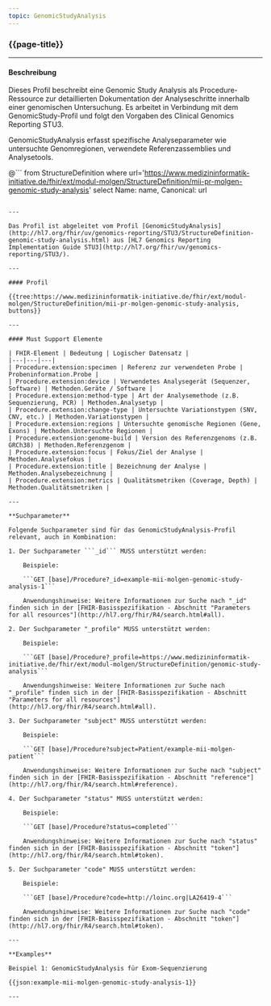 ```yaml
---
topic: GenomicStudyAnalysis
---
```


### {{page-title}}

---

#### Beschreibung

Dieses Profil beschreibt eine Genomic Study Analysis als Procedure-Ressource zur detaillierten Dokumentation der Analyseschritte innerhalb einer genomischen Untersuchung. Es arbeitet in Verbindung mit dem GenomicStudy-Profil und folgt den Vorgaben des Clinical Genomics Reporting STU3.

GenomicStudyAnalysis erfasst spezifische Analyseparameter wie untersuchte Genomregionen, verwendete Referenzassemblies und Analysetools.

@```
from StructureDefinition
where url='https://www.medizininformatik-initiative.de/fhir/ext/modul-molgen/StructureDefinition/mii-pr-molgen-genomic-study-analysis'
select Name: name, Canonical: url
```

---

Das Profil ist abgeleitet vom Profil [GenomicStudyAnalysis](http://hl7.org/fhir/uv/genomics-reporting/STU3/StructureDefinition-genomic-study-analysis.html) aus [HL7 Genomics Reporting Implementation Guide STU3](http://hl7.org/fhir/uv/genomics-reporting/STU3/).

---

#### Profil

{{tree:https://www.medizininformatik-initiative.de/fhir/ext/modul-molgen/StructureDefinition/mii-pr-molgen-genomic-study-analysis, buttons}}

---

#### Must Support Elemente

| FHIR-Element | Bedeutung | Logischer Datensatz |
|---|---|---|
| Procedure.extension:specimen | Referenz zur verwendeten Probe | Probeninformation.Probe |
| Procedure.extension:device | Verwendetes Analysegerät (Sequenzer, Software) | Methoden.Geräte / Software |
| Procedure.extension:method-type | Art der Analysemethode (z.B. Sequenzierung, PCR) | Methoden.Analysetyp |
| Procedure.extension:change-type | Untersuchte Variationstypen (SNV, CNV, etc.) | Methoden.Variationstypen |
| Procedure.extension:regions | Untersuchte genomische Regionen (Gene, Exons) | Methoden.Untersuchte Regionen |
| Procedure.extension:genome-build | Version des Referenzgenoms (z.B. GRCh38) | Methoden.Referenzgenom |
| Procedure.extension:focus | Fokus/Ziel der Analyse | Methoden.Analysefokus |
| Procedure.extension:title | Bezeichnung der Analyse | Methoden.Analysebezeichnung |
| Procedure.extension:metrics | Qualitätsmetriken (Coverage, Depth) | Methoden.Qualitätsmetriken |

---

**Suchparameter**

Folgende Suchparameter sind für das GenomicStudyAnalysis-Profil relevant, auch in Kombination:

1. Der Suchparameter ```_id``` MUSS unterstützt werden:

    Beispiele: 

    ```GET [base]/Procedure?_id=example-mii-molgen-genomic-study-analysis-1```

    Anwendungshinweise: Weitere Informationen zur Suche nach "_id" finden sich in der [FHIR-Basisspezifikation - Abschnitt "Parameters for all resources"](http://hl7.org/fhir/R4/search.html#all).

2. Der Suchparameter "_profile" MUSS unterstützt werden:

    Beispiele:
    
    ```GET [base]/Procedure?_profile=https://www.medizininformatik-initiative.de/fhir/ext/modul-molgen/StructureDefinition/genomic-study-analysis```

    Anwendungshinweise: Weitere Informationen zur Suche nach "_profile" finden sich in der [FHIR-Basisspezifikation - Abschnitt "Parameters for all resources"](http://hl7.org/fhir/R4/search.html#all).

3. Der Suchparameter "subject" MUSS unterstützt werden:

    Beispiele:

    ```GET [base]/Procedure?subject=Patient/example-mii-molgen-patient```

    Anwendungshinweise: Weitere Informationen zur Suche nach "subject" finden sich in der [FHIR-Basisspezifikation - Abschnitt "reference"](http://hl7.org/fhir/R4/search.html#reference).

4. Der Suchparameter "status" MUSS unterstützt werden:

    Beispiele:

    ```GET [base]/Procedure?status=completed```

    Anwendungshinweise: Weitere Informationen zur Suche nach "status" finden sich in der [FHIR-Basisspezifikation - Abschnitt "token"](http://hl7.org/fhir/R4/search.html#token).

5. Der Suchparameter "code" MUSS unterstützt werden:

    Beispiele:

    ```GET [base]/Procedure?code=http://loinc.org|LA26419-4```

    Anwendungshinweise: Weitere Informationen zur Suche nach "code" finden sich in der [FHIR-Basisspezifikation - Abschnitt "token"](http://hl7.org/fhir/R4/search.html#token).

--- 

**Examples**

Beispiel 1: GenomicStudyAnalysis für Exom-Sequenzierung

{{json:example-mii-molgen-genomic-study-analysis-1}}

---